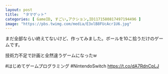 ```yaml
---
layout: post
title:  "タマゲット"
categories: [ GameID, すごい,アクション,ID1171580817497194496 ]
image: "https://pbs.twimg.com/media/E3xlB8FUcAcr1U6.jpg"
---
```

まだ全部ならい終えてないけど、作ってみました。ボールを10こ拾うだけのゲームです。

技術力不足で計画と全然違うゲームになったw

 #はじめてゲームプログラミング #NintendoSwitch https://t.co/dA7RdnCpLJ
